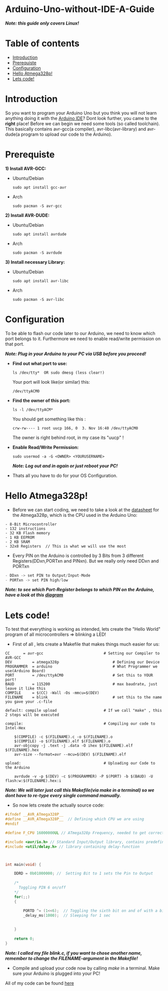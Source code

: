 # Arduino-Uno-without-IDE-A-Guide
***Note: this guide only covers Linux!***

# Table of contents
* [Introduction](#Introduction)
* [Prerequiste](#Prerequiste)
* [Configuration](#Configuration)
* [Hello Atmega328p!](https://github.com/Lu-Die-Milchkuh/Arduino-Uno-without-IDE-A-Guide#hello-atmega328p)
* [Lets code!](https://github.com/Lu-Die-Milchkuh/Arduino-Uno-without-IDE-A-Guide#lets-code)

# Introduction
So you want to program your Arduino Uno but you think you will not learn anything doing it with the [Arduino IDE](https://www.arduino.cc/en/Main/Software_)? Dont look further, you came to the **right** place!
Before we can begin we need some tools (so called toolchain). This basically contains avr-gcc(a compiler), avr-libc(avr-library) and avr-dude(a program to upload our code to the Arduino).

# Prerequiste

**1) Install AVR-GCC:**
  - Ubuntu/Debian
    ```
    sudo apt install gcc-avr
    ```
  - Arch
    ```
    sudo pacman -S avr-gcc
    ```
**2) Install AVR-DUDE:**
  - Ubuntu/Debian
    ```
    sudo apt install avrdude
    ```
  - Arch
    ```
    sudo pacman -S avrdude
    ```
**3) Install necessary Library:**     
  - Ubuntu/Debian
    ```
    sudo apt install avr-libc
    ```
  - Arch
    ```
    sudo pacman -S avr-libc
    ```

# Configuration

To  be able to flash our code later to our Arduino, we need to know which port belongs to it. Furthermore we need to enable read/write permission on that port. 

***Note: Plug in your Arduino to your PC via USB before you proceed!***
- **Find out what port to use:**
  ```
  ls /dev/tty*  OR sudo dmesg (less clear!)
  ```
  Your port will look like(or similar) this: 
  ```
  /dev/ttyACM0
  ```

- **Find the owner of this port:**
  ```
  ls -l /dev/ttyACM*
  ```     
  You should get something like this :
  
  ```
  crw-rw---- 1 root uucp 166, 0  3. Nov 16:40 /dev/ttyACM0
  ```
   The owner is right behind root, in my case its "uucp" !
     
- **Enable Read/Write Permission:**
  ```
  sudo usermod -a -G <OWNER> <YOURUSERNAME>
  ```
    ***Note: Log out and in again or just reboot your PC!***
    
 - Thats all you have to do for your OS Configuration.

# Hello Atmega328p!

- Before we can start coding, we need to take a look at the [datasheet](https://github.com/Lu-Die-Milchkuh/Arduino-Uno-without-IDE-A-Guide/blob/main/Documentation/Atmel-7810-Automotive-Microcontrollers-ATmega328P_Datasheet.pdf) for the Atmega328p, which is the CPU used in the Arduino Uno:

```
- 8-Bit Microcontroller
- 132 instructions
- 32 KB Flash memory
- 1 KB EEPROM
- 2 KB SRAM
- 32x8 Registers  // This is what we will use the most
```

- Every PIN on the Arduino is controlled by 3 Bits from 3 different Registers(DDxn,PORTxn and PINxn). But we really only need DDxn and PORTxn

```c
- DDxn -> set PIN to Output/Input-Mode
- PORTxn -> set PIN high/low
```

***Note: to see which Port-Register belongs to which PIN on the Arduino, have a look at this [diagram](https://github.com/Lu-Die-Milchkuh/Arduino-Uno-without-IDE-A-Guide/blob/main/Documentation/pinPort.png)***

# Lets code!  
To test that everything is working as intended, lets create the "Hello World" program of all microcontrollers => blinking a LED!


- First of all , lets create a Makefile that makes things much easier for us:



```make
CC 		= avr-gcc                           # Setting our Compiler to AVR-GCC
DEV 		= atmega328p                        # Defining our Device
PROGRAMMER 	= arduino                           # What Programmer we use(Arduino Board)
PORT 		= /dev/ttyACM0                      # Set this to YOUR port!
BAUD 		= 115200                            # max baudrate, just leave it like this
COMPILE		= $(CC) -Wall -Os -mmcu=$(DEV) 
FILENAME 	= blink                             # set this to the name you gave your .c-file

default: compile upload                     # If we call "make" , this 2 steps will be executed     

compile:                                    # Compiling our code to Intel-Hex
	
	$(COMPILE) -c $(FILENAME).c -o $(FILENAME).o
	$(COMPILE) -o $(FILENAME).elf $(FILENAME).o
	avr-objcopy -j .text -j .data -O ihex $(FILENAME).elf $(FILENAME).hex
	avr-size --format=avr --mcu=$(DEV) $(FILENAME).elf

upload:                                     # Uploading our Code to the Arduino

	avrdude -v -p $(DEV) -c $(PROGRAMMER) -P $(PORT) -b $(BAUD) -U flash:w:$(FILENAME).hex:i
```
***Note: We will later just call this Makefile(via *make* in a terminal) so we dont have to re-type every single command manually.***



- So now lets create the actually source code: 

```c
#ifndef __AVR_ATmega328P__
#define __AVR_ATmega328P__  // Defining which CPU we are using
#endif

#define F_CPU 16000000UL // ATmega328p Frequency, needed to get correct delays!

#include <avr/io.h> // Standard Input/Output library, contains predefined variables etc
#include <util/delay.h> // library containing delay-function



int main(void) {

    DDRD = 0b01000000; //  Setting Bit to 1 sets the Pin to Output
    
    /*
      Toggling PIN 6 on/off
    */
    for(;;) 
    {
        
        PORTD ^= (1<<6);  // Toggling the sixth bit on and of with a bitwise xor!
        _delay_ms(1000);  // Sleeping for 1 sec  

        
    }
    
    return 0;
}
```

***Note: I called my file *blink.c*, if you want to chose another name, remember to change the FILENAME-argument in the Makefile!***  

- Compile and upload your code now by calling *make* in a terminal. Make sure your Arduino is plugged into your PC!

All of my code can be found [here](https://github.com/Lu-Die-Milchkuh/Arduino-Uno-without-IDE-A-Guide/tree/main/Code)